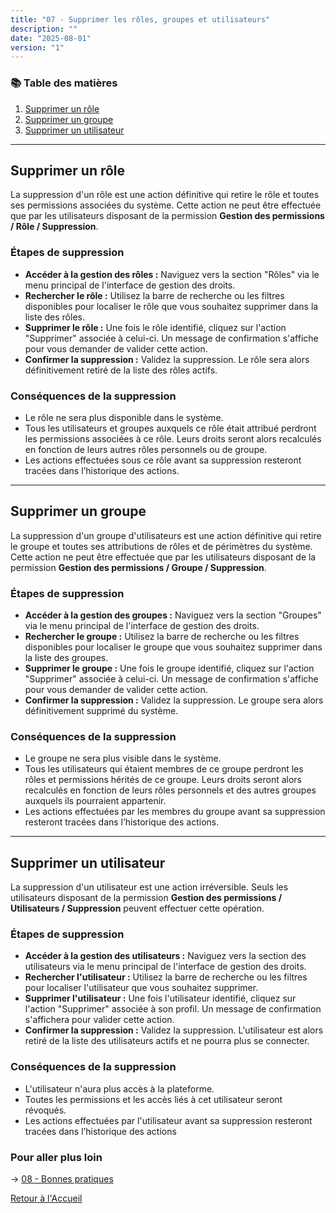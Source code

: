```yaml
---
title: "07 - Supprimer les rôles, groupes et utilisateurs"
description: ""
date: "2025-08-01"
version: "1"
---
```


### 📚 Table des matières

1. [Supprimer un rôle](#supprimer-un-rôle)  
2. [Supprimer un groupe](#supprimer-un-groupe)  
3. [Supprimer un utilisateur](#supprimer-un-utilisateur)  

---

## Supprimer un rôle

La suppression d'un rôle est une action définitive qui retire le rôle et toutes ses permissions associées du système. Cette action ne peut être effectuée que par les utilisateurs disposant de la permission **Gestion des permissions / Rôle / Suppression**.

### Étapes de suppression

- **Accéder à la gestion des rôles :** Naviguez vers la section "Rôles" via le menu principal de l'interface de gestion des droits.
- **Rechercher le rôle :** Utilisez la barre de recherche ou les filtres disponibles pour localiser le rôle que vous souhaitez supprimer dans la liste des rôles.
- **Supprimer le rôle :** Une fois le rôle identifié, cliquez sur l'action "Supprimer" associée à celui-ci. Un message de confirmation s'affiche pour vous demander de valider cette action.
- **Confirmer la suppression :** Validez la suppression. Le rôle sera alors définitivement retiré de la liste des rôles actifs.

### Conséquences de la suppression

- Le rôle ne sera plus disponible dans le système.
- Tous les utilisateurs et groupes auxquels ce rôle était attribué perdront les permissions associées à ce rôle. Leurs droits seront alors recalculés en fonction de leurs autres rôles personnels ou de groupe.
- Les actions effectuées sous ce rôle avant sa suppression resteront tracées dans l’historique des actions.

---

## Supprimer un groupe

La suppression d'un groupe d'utilisateurs est une action définitive qui retire le groupe et toutes ses attributions de rôles et de périmètres du système. Cette action ne peut être effectuée que par les utilisateurs disposant de la permission **Gestion des permissions / Groupe / Suppression**.

### Étapes de suppression

- **Accéder à la gestion des groupes :** Naviguez vers la section "Groupes" via le menu principal de l'interface de gestion des droits.
- **Rechercher le groupe :** Utilisez la barre de recherche ou les filtres disponibles pour localiser le groupe que vous souhaitez supprimer dans la liste des groupes.
- **Supprimer le groupe :** Une fois le groupe identifié, cliquez sur l'action "Supprimer" associée à celui-ci. Un message de confirmation s'affiche pour vous demander de valider cette action.
- **Confirmer la suppression :** Validez la suppression. Le groupe sera alors définitivement supprimé du système.

### Conséquences de la suppression

- Le groupe ne sera plus visible dans le système.
- Tous les utilisateurs qui étaient membres de ce groupe perdront les rôles et permissions hérités de ce groupe. Leurs droits seront alors recalculés en fonction de leurs rôles personnels et des autres groupes auxquels ils pourraient appartenir.
- Les actions effectuées par les membres du groupe avant sa suppression resteront tracées dans l’historique des actions.

---

## Supprimer un utilisateur

La suppression d'un utilisateur est une action irréversible. Seuls les utilisateurs disposant de la permission **Gestion des permissions / Utilisateurs / Suppression** peuvent effectuer cette opération.

### Étapes de suppression

- **Accéder à la gestion des utilisateurs :** Naviguez vers la section des utilisateurs via le menu principal de l'interface de gestion des droits.
- **Rechercher l'utilisateur :** Utilisez la barre de recherche ou les filtres pour localiser l'utilisateur que vous souhaitez supprimer.
- **Supprimer l'utilisateur :** Une fois l'utilisateur identifié, cliquez sur l'action "Supprimer" associée à son profil. Un message de confirmation s'affichera pour valider cette action.
- **Confirmer la suppression :** Validez la suppression. L'utilisateur est alors retiré de la liste des utilisateurs actifs et ne pourra plus se connecter.

### Conséquences de la suppression

- L'utilisateur n'aura plus accès à la plateforme. 
- Toutes les permissions et les accès liés à cet utilisateur seront révoqués.
- Les actions effectuées par l'utilisateur avant sa suppression resteront tracées dans l’historique des actions



### Pour aller plus loin
-> [08 - Bonnes pratiques](08-bonnes-pratiques)
   
[Retour à l'Accueil](../accueil)
